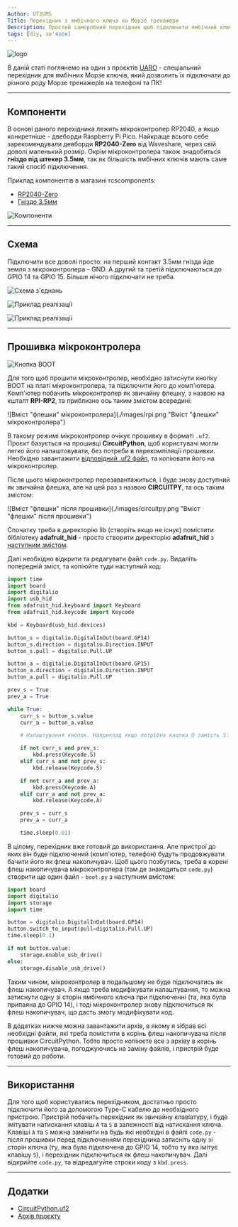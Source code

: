 ```yaml
---
Author: UT3UMS
Title: Перехідник з ямбічного ключа на Морзе тренажери
Description: Простий саморобний перехідник щоб підключити ямбічний ключ до Морзе тренажерів на кшталт Morse Mania.
tags: [diy, зв'язок]
---
```


![logo](./images/preview.png)

В даній статі поглянемо на один з проєктів [UARO](https://uaro.org.ua/) - спеціальний перехідник для ямбічних Морзе ключів, який дозволить їх підключати до різного роду Морзе тренажерів на телефоні та ПК!

___

## Компоненти

В основі даного перехідника лежить мікроконтролер RP2040, а якщо конкретніше - двеборди Raspberry Pi Pico. Найкраще всього себе зарекомендували девборди **RP2040-Zero** від Waveshare, через свій доволі маленький розмір. Окрім мікроконтролера також знадобиться **гніздо під штекер 3.5мм**, так як більшість ямбічних ключів мають саме такий спосіб підключення.

Приклад компонентів в магазині  rcscomponents:

- [RP2040-Zero](https://www.rcscomponents.kiev.ua/product/rp2040-zero_186292.html)
- [Гніздо 3.5мм](https://www.rcscomponents.kiev.ua/product/hnizdo-jack-3-5mm-stereo-pj-392_198525.html)

![Компоненти](./images/components.png "Компоненти")

___

## Схема

Підключити все доволі просто: на перший контакт 3.5мм гнізда йде земля з мікроконтролера - GND. А другий та третій підключаються до GPIO 14 та GPIO 15. Більше нічого підключати не треба.

![Схема з'єднань](./images/schematic.png "Схема з'єднань")

![Приклад реалізації](./images/assembled.jpg "Приклад реалізації")

![Приклад реалізації](./images/assembled2.jpg "Приклад реалізації")
___

## Прошивка мікроконтролера

![Кнопка BOOT](./images/button.png "Кнопка BOOT")

Для того щоб прошити мікроконтролер, необхідно затиснути кнопку BOOT на платі мікроконтролера, та підключити його до комп'ютера. Комп'ютер побачить мікроконтролер як звичайну флешку, з назвою на кшталт **RPI-RP2**, та приблизно ось таким змістом всередині:

![Вміст "флешки" мікроконтролера](./images/rpi.png "Вміст "флешки" мікроконтролера") 

В такому режимі мікроконтролер очікує прошивку в форматі `.uf2`. Проєкт базується на прошивці **CircuitPython**, щоб користувачі могли легко його налаштовувати, без потреби в перекомпіляції прошивки. Необхідно завантажити [відповідний .uf2 файл](https://downloads.circuitpython.org/bin/waveshare_rp2040_zero/en_US/adafruit-circuitpython-waveshare_rp2040_zero-en_US-9.2.9.uf2), та копіювати його на мікроконтролер.

Після цього мікроконтролер перезавантажиться, і буде знову доступний як звичайна флешка, але на цей раз з назвою **CIRCUITPY**, та ось таким змістом:

![Вміст "флешки" після прошивки](./images/circuitpy.png "Вміст "флешки" після прошивки") 

Спочатку треба в директорію lib (створіть якщо не існує) помістити бібліотеку **adafruit_hid** - просто створити директорію **adafruit_hid** з [наступним змістом](https://github.com/adafruit/Adafruit_CircuitPython_HID/tree/main/adafruit_hid).

Далі необхідно відкрити та редагувати файл `code.py`. Видаліть попередній зміст, та копіюйте туди наступний код:

```python
import time
import board
import digitalio
import usb_hid
from adafruit_hid.keyboard import Keyboard
from adafruit_hid.keycode import Keycode

kbd = Keyboard(usb_hid.devices)

button_s = digitalio.DigitalInOut(board.GP14)
button_s.direction = digitalio.Direction.INPUT
button_s.pull = digitalio.Pull.UP

button_a = digitalio.DigitalInOut(board.GP15)
button_a.direction = digitalio.Direction.INPUT
button_a.pull = digitalio.Pull.UP

prev_s = True
prev_a = True

while True:
    curr_s = button_s.value
    curr_a = button_a.value

    # Налаштування кнопок. Наприклад якщо потрібна кнопка Q замість S: міняємо обидва Keycode.S на Keycode.Q

    if not curr_s and prev_s:
        kbd.press(Keycode.S)
    elif curr_s and not prev_s:
        kbd.release(Keycode.S)

    if not curr_a and prev_a:
        kbd.press(Keycode.A)
    elif curr_a and not prev_a:
        kbd.release(Keycode.A)

    prev_s = curr_s
    prev_a = curr_a

    time.sleep(0.01)
```

В цілому, перехідник вже готовий до використання. Але пристрої до яких він буде підключений (комп'ютер, телефон) будуть продовжувати бачити його як флеш накопичувач. Щоб цього позбутись, треба в корені флеш накопичувача мікроконтролера (там де знаходиться `code.py`) створити ще один файл - `boot.py` з наступним вмістом:

```python
import board
import digitalio
import storage
import time

button = digitalio.DigitalInOut(board.GP14)
button.switch_to_input(pull=digitalio.Pull.UP)
time.sleep(0.1)

if not button.value:
    storage.enable_usb_drive()
else:
    storage.disable_usb_drive()
```

Таким чином, мікроконтролер в подальшому не буде підключатись як флеш накопичувач. А якщо треба модифікувати налаштування, то можна затиснути одну зі сторін ямбічного ключа при підключенні (та, яка була припаяна до GPIO 14), і тоді мікроконтролер знову підключиться як флеш накопичувач, що дасть змогу модифікувати код.

В додатках нижче можна завантажити архів, в якому я зібрав всі необхідні файли, які треба помістити в корінь флеш накопичувача після прошивки CircuitPython. Тобто просто копіюєте все з архіву в корінь флеш накопичувача, погоджуючись на заміну файлів, і пристрій буде готовий до роботи.

___

## Використання

Для того щоб користуватись перехідником, достатньо просто підключити його за допомогою Type-C кабелю до необхідного пристрою. Пристрій побачить перехідник як звичайну клавіатуру, і буде імітувати натискання клавіш `A` та `S` в залежності від натискання ключа. Клавіші `A` та `S` можна замінити на будь які необхідні в файлі `code.py` - після прошивки перед підключенням перехідника затисніть одну зі сторін ключа (ту, яка була підключена до GPIO 14, тобто ту яка імітує клавішу `S`), і перехідник підключиться як флеш накопичувач. Далі відкрийте `code.py`, та відредагуйте строки коду з `kbd.press`.


___

## Додатки

- [CircuitPython.uf2](https://downloads.circuitpython.org/bin/waveshare_rp2040_zero/en_US/adafruit-circuitpython-waveshare_rp2040_zero-en_US-9.2.9.uf2)
- [Архів проєкту](/files/rpi.zip)
